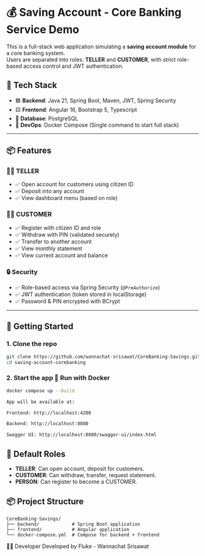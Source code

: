 # 💰 Saving Account - Core Banking Service Demo

This is a full-stack web application simulating a **saving account module** for a core banking system.  
Users are separated into roles: **TELLER** and **CUSTOMER**, with strict role-based access control and JWT authentication.

## 🔧 Tech Stack

- 🟦 **Backend**: Java 21, Spring Boot, Maven, JWT, Spring Security
- 🟨 **Frontend**: Angular 16, Bootstrap 5, Typescript
- 🐘 **Database**: PostgreSQL
- 🐳 **DevOps**: Docker Compose (Single command to start full stack)

---

## 📦 Features

### 👨‍💼 TELLER

- ✅ Open account for customers using citizen ID
- ✅ Deposit into any account
- ✅ View dashboard menu (based on role)

### 🙋‍♂️ CUSTOMER

- ✅ Register with citizen ID and role
- ✅ Withdraw with PIN (validated securely)
- ✅ Transfer to another account
- ✅ View monthly statement
- ✅ View current account and balance

### 🔒 Security

- ✅ Role-based access via Spring Security (`@PreAuthorize`)
- ✅ JWT authentication (token stored in localStorage)
- ✅ Password & PIN encrypted with BCrypt

---

## 🚀 Getting Started

### 1. Clone the repo

```bash
git clone https://github.com/wannachat-srisawat/CoreBanking-Savings.git
cd saving-account-corebanking
```
### 2. Start the app 🐳 Run with Docker

```bash
docker compose up --build
```
```bash
App will be available at:

Frontend: http://localhost:4200

Backend: http://localhost:8080

Swagger UI: http://localhost:8080/swagger-ui/index.html
```

## 🔐 Default Roles

- **TELLER**: Can open account, deposit for customers.
- **CUSTOMER**: Can withdraw, transfer, request statement.
- **PERSON**: Can register to become a CUSTOMER.

## 📦 Project Structure

```
CoreBanking-Savings/
├── backend/            # Spring Boot application
├── frontend/           # Angular application
└── docker-compose.yml  # Compose for backend + frontend
```

👨‍💻 Developer
Developed by Fluke - Wannachat Srisawat
